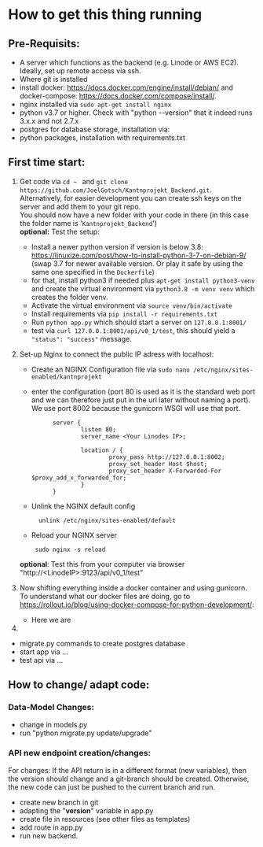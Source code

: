 # How to get this thing running

## Pre-Requisits:
- A server which functions as the backend (e.g. Linode or AWS EC2). Ideally, set up remote access via ssh.
- Where git is installed
- install docker: https://docs.docker.com/engine/install/debian/ and docker-compose: https://docs.docker.com/compose/install/. 
- nginx installed via `sudo apt-get install nginx`
- python v3.7 or higher. Check with "python --version" that it indeed runs 3.x.x and not 2.7.x
- postgres for database storage, installation via: 
- python packages, installation with requirements.txt

## First time start:
1. Get code via `cd ~ ` and `git clone https://github.com/JoelGotsch/Kantnprojekt_Backend.git`. Alternatively, for easier development you can create ssh keys on the server and add them to your git repo.\
You should now have a new folder with your code in there (in this case the folder name is '`Kantnprojekt_Backend`')\
**optional:** Test the setup:
    - Install a newer python version if version is below 3.8: https://linuxize.com/post/how-to-install-python-3-7-on-debian-9/ (swap 3.7 for newer available version. Or play it safe by using the same one specified in the `Dockerfile`)
    -  for that, install python3 if needed plus `apt-get install python3-venv`\
and create the virtual environment via `python3.8 -m venv venv` which creates the folder venv.
    - Activate the virtual environment via `source venv/bin/activate`
    - Install requirements via `pip install -r requirements.txt`
    - Run `python app.py` which should start a server on `127.0.0.1:8001/`
    - test via `curl 127.0.0.1:8001/api/v0_1/test`, this should yield a `"status": "success"` message.
1. Set-up Nginx to connect the public IP adress with localhost:
    - Create an NGINX Configuration file via `sudo nano /etc/nginx/sites-enabled/kantnprojekt`
    - enter the configuration (port 80 is used as it is the standard web port and we can therefore just put in the url later without naming a port). We use port 8002 because the gunicorn WSGI will use that port.
  
                server {
                        listen 80;
                        server_name <Your Linodes IP>;

                        location / {
                                proxy_pass http://127.0.0.1:8002;
                                proxy_set_header Host $host;
                                proxy_set_header X-Forwarded-For $proxy_add_x_forwarded_for;
                        }
                }

    - Unlink the NGINX default config

            unlink /etc/nginx/sites-enabled/default

    -  Reload your NGINX server

            sudo nginx -s reload
    **optional**: Test this from your computer via browser "http://\<LinodeIP\>:9123/api/v0_1/test"
1. Now shifting everything inside a docker container and using gunicorn. To understand what our docker files are doing, go to https://rollout.io/blog/using-docker-compose-for-python-development/:
   - Here we are

2. 
- migrate.py commands to create postgres database
- start app via ...
- test api via ...

## How to change/ adapt code:

### Data-Model Changes:
- change in models.py
- run "python migrate.py update/upgrade"

### API new endpoint creation/changes:
For changes: If the API return is in a different format (new variables), then the version should change and a git-branch should be created. Otherwise, the new code can just be pushed to the current branch and run.
- create new branch in git
- adapting the "__version__" variable in app.py
- create file in resources (see other files as templates)
- add route in app.py
- run new backend.